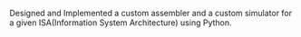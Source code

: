 Designed and Implemented a custom assembler and a custom 
simulator for a given ISA(Information System Architecture) using Python.

